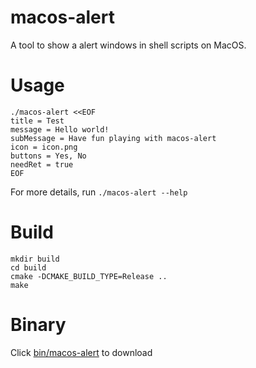 # macos-alert

A tool to show a alert windows in shell scripts on MacOS.

# Usage

```shell
./macos-alert <<EOF
title = Test
message = Hello world!
subMessage = Have fun playing with macos-alert
icon = icon.png
buttons = Yes, No
needRet = true
EOF
```

For more details, run `./macos-alert --help`

# Build

```shell
mkdir build
cd build
cmake -DCMAKE_BUILD_TYPE=Release ..
make
```

# Binary

Click [bin/macos-alert](bin/macos-alert) to download
